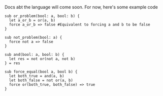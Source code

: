 Docs abt the language will come soon. For now, here's some example code

```
sub or_problem(bool: a, bool: b) {
  let a_or_b = or(a, b)
  force a_or_b => false #Equivalent to forcing a and b to be false
}

sub not_problem(bool: a) {
  force not a => false
}

sub and(bool: a, bool: b) {
  let res = not or(not a, not b)
} = res

sub force_equal(bool a, bool b) {
  let both_true = and(a, b)
  let both_false = not or(a, b)
  force or(both_true, both_false) => true
}
```

